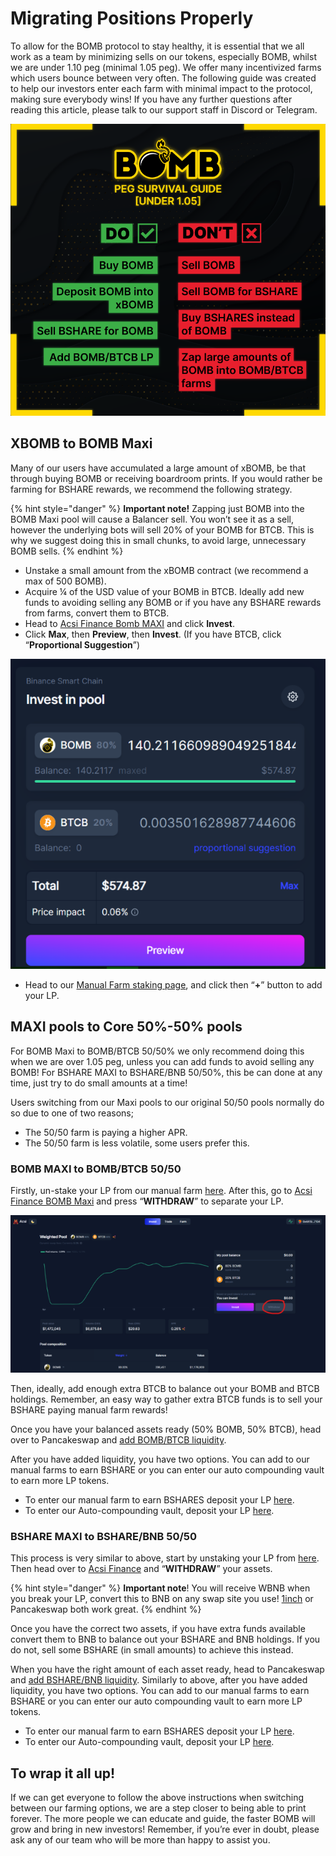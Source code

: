 # Migrating Positions Properly

To allow for the BOMB protocol to stay healthy, it is essential that we all work as a team by minimizing sells on our tokens, especially BOMB, whilst we are under 1.10 peg (minimal 1.05 peg). We offer many incentivized farms which users bounce between very often. The following guide was created to help our investors enter each farm with minimal impact to the protocol, making sure everybody wins! If you have any further questions after reading this article, please talk to our support staff in Discord or Telegram.

![We created the below graphic as a simplified guide to keep us over peg, this ties in with Migrating Positions Safely!](../.gitbook/assets/BOMB-PEG-Survival-guide.png)

## XBOMB to BOMB Maxi

Many of our users have accumulated a large amount of xBOMB, be that through buying BOMB or receiving boardroom prints. If you would rather be farming for BSHARE rewards, we recommend the following strategy.

{% hint style="danger" %}
**Important note!** Zapping just BOMB into the BOMB Maxi pool will cause a Balancer sell. You won’t see it as a sell, however the underlying bots will sell 20% of your BOMB for BTCB. This is why we suggest doing this in small chunks, to avoid large, unnecessary BOMB sells.
{% endhint %}

* Unstake a small amount from the xBOMB contract (we recommend a max of 500 BOMB).
* Acquire ¼ of the USD value of your BOMB in BTCB. Ideally add new funds to avoiding selling any BOMB or if you have any BSHARE rewards from farms, convert them to BTCB.
* Head to [Acsi Finance Bomb MAXI](https://app.acsi.finance/#/pool/0xd6f52e8ab206e59a1e13b3d6c5b7f31e90ef46ef000200000000000000000028) and click **Invest**.&#x20;
* Click **Max**, then **Preview**, then **Invest**. (If you have BTCB, click “**Proportional Suggestion**”)

![](<../.gitbook/assets/image (8).png>)

* Head to our [Manual Farm staking page](https://app.bomb.money/farm/BombMaxiLPBShareRewardPool), and click then “**+**” button to add your LP.&#x20;

## MAXI pools to Core 50%-50% pools

For BOMB Maxi to BOMB/BTCB 50/50% we only recommend doing this when we are over 1.05 peg, unless you can add funds to avoid selling any BOMB! For BSHARE MAXI to BSHARE/BNB 50/50%, this be can done at any time, just try to do small amounts at a time!

Users switching from our Maxi pools to our original 50/50 pools normally do so due to one of two reasons;

* The 50/50 farm is paying a higher APR.
* The 50/50 farm is less volatile, some users prefer this.

### BOMB MAXI to BOMB/BTCB 50/50

Firstly, un-stake your LP from our manual farm [here](https://app.bomb.money/farm/BombMaxiLPBShareRewardPool). After this, go to [Acsi Finance BOMB Maxi](https://app.acsi.finance/#/pool/0xd6f52e8ab206e59a1e13b3d6c5b7f31e90ef46ef000200000000000000000028) and press “**WITHDRAW**” to separate your LP. &#x20;

![](<../.gitbook/assets/image (3).png>)

Then, ideally, add enough extra BTCB to balance out your BOMB and BTCB holdings. Remember, an easy way to gather extra BTCB funds is to sell your BSHARE paying manual farm rewards!

Once you have your balanced assets ready (50% BOMB, 50% BTCB), head over to Pancakeswap and [add BOMB/BTCB liquidity](https://pancakeswap.finance/add/0x7130d2A12B9BCbFAe4f2634d864A1Ee1Ce3Ead9c/0x522348779DCb2911539e76A1042aA922F9C47Ee3). &#x20;

After you have added liquidity, you have two options. You can add to our manual farms to earn BSHARE or you can enter our auto compounding vault to earn more LP tokens.

* To enter our manual farm to earn BSHARES deposit your LP [here](https://app.bomb.money/farm/BombBtcbLPBShareRewardPool).&#x20;
* To enter our Auto-compounding vault, deposit your LP [here](https://www.bomb.farm/#/bsc).&#x20;

### BSHARE MAXI to BSHARE/BNB 50/50&#x20;

This process is very similar to above, start by unstaking your LP from [here](https://app.bomb.money/farm/BshareMaxiLPBShareRewardPool). Then head over to [Acsi Finance](https://app.acsi.finance/#/pool/0x2c374ed1575e5c2c02c569f627299e902a1972cb000200000000000000000027) and “**WITHDRAW**” your assets. &#x20;

{% hint style="danger" %}
**Important note**! You will receive WBNB when you break your LP, convert this to BNB on any swap site you use! [1inch](https://app.1inch.io/#/56/swap/WBNB/BNB) or Pancakeswap both work great.&#x20;
{% endhint %}

Once you have the correct two assets, if you have extra funds available convert them to BNB to balance out your BSHARE and BNB holdings. If you do not, sell some BSHARE (in small amounts) to achieve this instead.

When you have the right amount of each asset ready, head to Pancakeswap and [add BSHARE/BNB liquidity](https://pancakeswap.finance/add/BNB/0x531780FAcE85306877D7e1F05d713D1B50a37F7A). Similarly to above, after you have added liquidity, you have two options. You can add to our manual farms to earn BSHARE or you can enter our auto compounding vault to earn more LP tokens.

* To enter our manual farm to earn BSHARES deposit your LP [here](https://app.bomb.money/farm/BshareBnbLPBShareRewardPool).&#x20;
* To enter our Auto-compounding vault, deposit your LP [here](https://www.bomb.farm/#/bsc).&#x20;

## To wrap it all up!

If we can get everyone to follow the above instructions when switching between our farming options, we are a step closer to being able to print forever. The more people we can educate and guide, the faster BOMB will grow and bring in new investors! Remember, if you’re ever in doubt, please ask any of our team who will be more than happy to assist you.



